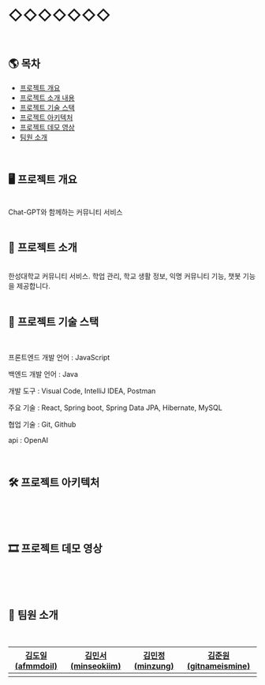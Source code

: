 # ◇◇◇◇◇◇◇
<br/>

## 🌎 목차
* [프로젝트 개요](#-프로젝트-개요)
* [프로젝트 소개 내용](#-프로젝트-소개)
* [프로젝트 기술 스택](#-프로젝트-기술-스택)
* [프로젝트 아키텍처](#-프로젝트-아키텍처)
* [프로젝트 데모 영상](#-프로젝트-대모-영상)
* [팀원 소개](#-팀원-소개)
<br/>

## 🖥️ 프로젝트 개요
<br/>
Chat-GPT와 함께하는 커뮤니티 서비스
<br/>
<br/>

## 🔎 프로젝트 소개
<br/>
한성대학교 커뮤니티 서비스. 학업 관리, 학교 생활 정보, 익명 커뮤니티 기능, 챗봇 기능을 제공합니다.
<br/>
<br/>

## 🧱 프로젝트 기술 스택
<br/>

프론트엔드 개발 언어 : JavaScript

백엔드 개발 언어 : Java

개발 도구 : Visual Code, IntelliJ IDEA, Postman

주요 기술 : React, Spring boot, Spring Data JPA, Hibernate, MySQL

협업 기술 : Git, Github

api : OpenAI

<br/>

## 🛠 프로젝트 아키텍처
<br/>
<br/>
<br/>

## 🎞 프로젝트 데모 영상
<br/>
<br/>
<br/>

## 🙈 팀원 소개
<br/>

| [김도일(afmmdoil)](https://github.com/afmmdoil)                                        | [김민서(minseokiim)](https://github.com/minseokiim)                                         | [김민정(minzung)](https://github.com/minzung/)                                      | [김준원(gitnameismine)](https://github.com/gitnameismine)                                         |
| ------------------------------------------------------- | ----------------------------------------------- | --------------------------------------------- | ----------------------------------------------- |
|  |  |  |  |

